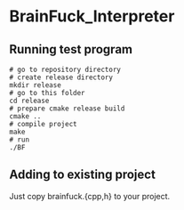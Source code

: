 # BrainFuck_Interpreter

## Running test program
```
# go to repository directory
# create release directory
mkdir release
# go to this folder
cd release
# prepare cmake release build
cmake ..
# compile project
make
# run
./BF
```

## Adding to existing project
Just copy brainfuck.{cpp,h} to your project.
